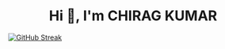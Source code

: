 
<h1 align="center">Hi 👋, I'm CHIRAG KUMAR</h1>
<a href="https://git.io/streak-stats"><img src="https://streak-stats.demolab.com?user=ichiragkumar&theme=vue" alt="GitHub Streak" /></a>

